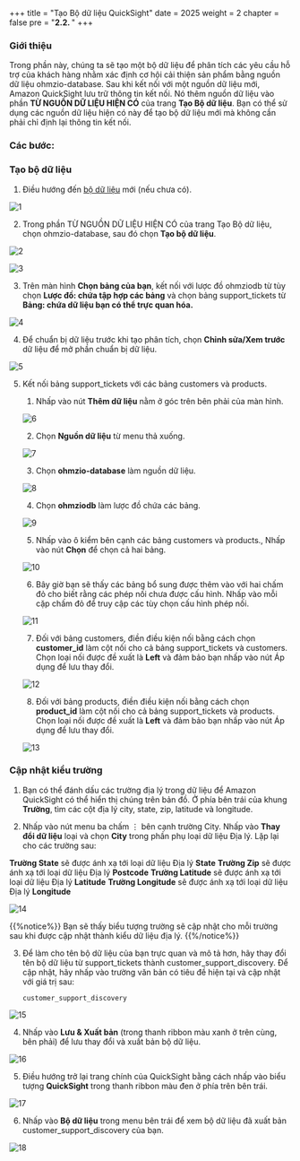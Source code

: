 +++
title = "Tạo Bộ dữ liệu QuickSight"
date = 2025
weight = 2
chapter = false
pre = "<b>2.2. </b>"
+++

### Giới thiệu

Trong phần này, chúng ta sẽ tạo một bộ dữ liệu để phân tích các yêu cầu hỗ trợ của khách hàng nhằm xác định cơ hội cải thiện sản phẩm bằng nguồn dữ liệu ohmzio-database. Sau khi kết nối với một nguồn dữ liệu mới, Amazon QuickSight lưu trữ thông tin kết nối. Nó thêm nguồn dữ liệu vào phần **TỪ NGUỒN DỮ LIỆU HIỆN CÓ** của trang **Tạo Bộ dữ liệu**. Bạn có thể sử dụng các nguồn dữ liệu hiện có này để tạo bộ dữ liệu mới mà không cần phải chỉ định lại thông tin kết nối.

### Các bước:

### Tạo bộ dữ liệu

1. Điều hướng đến [bộ dữ liệu](https://quicksight.aws.amazon.com/sn/data-sets/new?state=hashArgs%23&isauthcode=true&code=eyJ6aXAiOiJERUYiLCJlbmMiOiJBMjU2R0NNIiwiYWxnIjoiZGlyIn0..O7pGUvtHMj8_63Rz.03xVmsBwAbdbk2NKk61fTWdb_bd0V3_aQQaoiNHXirQ7KTVN0PL8AvBcsn5Y1FD-zCTQRaRUM2vbjbv_vWc-OxIiHgZcNFdGT5CBKvpQKFvi4ZQjMlGG6BZUFzN3C-qdBFv6gLztdZbuSp65hsCd6PLG0YgCLIb3FcsOKIA-E70DNZO1FtctmLc96tJ05mtBfqhz7HAVWepc9DFNlWd3sNgH5jaqGvhW1BbFDJubvwH13qGf03hGlNEWPtz3GeP1sPZxJ9pX087YI8gKD9smC28ZIZ3Aw5MAM3081r-sP8LBCziIAWnGVdwXbO8aJBErlym1GElE1qww0ICVWtBsLy7eDThvVRMtS2m1QOYwi-Tg1o89hLPQMwBBFwlCVksg5hu6mEeSxW5EnUzs3V7red3oYaE20KNajdvCYHT8Y1SMMbL1eaOokJp7TtzilokdxeTzaGRPcksWfUCzBkmpRn5CtyWvUxi5FpgCPp7YEbj1cE5luQ2ESp3i-PravbTb9_9k2ctlPsx65VfDtkQw3GuaRWMU8Najp4nao3K2RFimYulLbtTU5pvoHutsW1m7zc_FZEX-s5dIhmlumSW57RYg6Duqx2ctEfdnKC5QDZWDdDX-24de4pv0RoSm73a8uJWrNj9z4zbjo6ag0ZAt-YoX62jCvIVDChQz8wHwceDwWjmYiP0lbpnz1Uh-5l-IZvVaFZOiCp4k5K7lSrBsz-KYm1ob7e0VXaqSI9TSz1AqROBJZy_K5CpPcuRlyI9rCPT54tSXwAxUDkpyVEv8ChZi1mkYx7YW-siTIrMB_YrKRX4Xw-N9rgS65P-ied6vVNxQLp0yUlH3kmMSTGnXF5M3aCOZrcOm6jv413tStprdhVqlCrMNLEA79QT4RjKocfcttFNVtC1LytQAAOyBw1M7NLGEPSejwNL6H6KI54BSzw19BG_W2l4H7RhqztdAAm5KXH_RcQGp1k6O3Jd_n1uTL7lAyUQ1zL9i9JGAzg6Cv7zldAAQEDxWc263grSB01qO059F0N7ik41eUn6Lu67FKtQB46080sRpwKHnGQeLnV5Oxqt8UgnmHiGYs3pH58lwQ4jSdTVLfh2eaOO37dCNeHkqHP8z4ccbwK7P0R_fytxykl6zII28LDceKa8Pi7ZXnURs6dWE6Vy_elB0o0h0z8Mp0n7XMEWBQOcUTBVSpnJ9zuHJjpaJmMKLF1JAxHOEigOQu4vdgu8lJ0h5RIeCf0AWvkotnFWTgFxZW6Se1Y-zVIXBf_E0_DjeFUUZOjEYjMsqioXkh2v_LXOcyqnFUtRKPr_tMouMMK_I_H8pdxzC3IvI4y5l96M-kjVIxciaCmxuXQdzEJ5h3GtI3echy7JrkZvxixyN1lgZotepHwS2OB7r8GZ3JRQHNppwkFZ_8es7IrOoE351JEqR85Kx8Tx-2XqfVfZSxTT8BV34pwLTUti06giPnzcM3HUMHjorydsoBBVqmIvfsgECkp9wcrEL7Jr0fWtfy7GM2RV4yZU86oEAJfmc4JmmdqS9JHMWHW3BjwRJPWLgL0DBHxWCN9eG2g585yA0aBgeVqCSKR7OXzCLdHV8aRjd2nlQa56fipQd733emlINXesxbGygxdWtRPS8eIIOxFdsJV8MRbiGEKf6__NQYk1M_vhM9jzvuGzJjcRxWsnMEv_AmEpoODdK5iLyJnF7OIvjUPluCUWnnp86be3YBq4.HobmVbKnFnBBqm-q63dPCQ) mới (nếu chưa có).

![1](/images/2/2.2/1.png)

2. Trong phần TỪ NGUỒN DỮ LIỆU HIỆN CÓ của trang Tạo Bộ dữ liệu, chọn ohmzio-database, sau đó chọn **Tạo bộ dữ liệu**.

![2](/images/2/2.2/2.png)

![3](/images/2/2.2/3.png)

3. Trên màn hình **Chọn bảng của bạn**, kết nối với lược đồ ohmziodb từ tùy chọn **Lược đồ: chứa tập hợp các bảng** và chọn bảng support_tickets từ **Bảng: chứa dữ liệu bạn có thể trực quan hóa.**

![4](/images/2/2.2/4.png)

4. Để chuẩn bị dữ liệu trước khi tạo phân tích, chọn **Chỉnh sửa/Xem trước** dữ liệu để mở phần chuẩn bị dữ liệu.

![5](/images/2/2.2/5.png)

5. Kết nối bảng support_tickets với các bảng customers và products.

   1. Nhấp vào nút **Thêm dữ liệu** nằm ở góc trên bên phải của màn hình.

   ![6](/images/2/2.2/6.png)

   2. Chọn **Nguồn dữ liệu** từ menu thả xuống.

   ![7](/images/2/2.2/7.png)

   3. Chọn **ohmzio-database** làm nguồn dữ liệu.

   ![8](/images/2/2.2/8.png)

   4. Chọn **ohmziodb** làm lược đồ chứa các bảng.

   ![9](/images/2/2.2/9.png)

   5. Nhấp vào ô kiểm bên cạnh các bảng customers và products., Nhấp vào nút **Chọn** để chọn cả hai bảng.

   ![10](/images/2/2.2/10.png)

   6. Bây giờ bạn sẽ thấy các bảng bổ sung được thêm vào với hai chấm đỏ cho biết rằng các phép nối chưa được cấu hình. Nhấp vào mỗi cặp chấm đỏ để truy cập các tùy chọn cấu hình phép nối.

   ![11](/images/2/2.2/11.png)

   7. Đối với bảng customers, điền điều kiện nối bằng cách chọn **customer_id** làm cột nối cho cả bảng support_tickets và customers. Chọn loại nối được đề xuất là **Left** và đảm bảo bạn nhấp vào nút Áp dụng để lưu thay đổi.

   ![12](/images/2/2.2/12.png)

   8. Đối với bảng products, điền điều kiện nối bằng cách chọn **product_id** làm cột nối cho cả bảng support_tickets và products. Chọn loại nối được đề xuất là **Left** và đảm bảo bạn nhấp vào nút Áp dụng để lưu thay đổi.

   ![13](/images/2/2.2/13.png)

### Cập nhật kiểu trường

1. Bạn có thể đánh dấu các trường địa lý trong dữ liệu để Amazon QuickSight có thể hiển thị chúng trên bản đồ. Ở phía bên trái của khung **Trường**, tìm các cột địa lý city, state, zip, latitude và longitude.

2. Nhấp vào nút menu ba chấm ⋮ bên cạnh trường City. Nhấp vào **Thay đổi dữ liệu** loại và chọn **City** trong phần phụ loại dữ liệu Địa lý. Lặp lại cho các trường sau:

**Trường State** sẽ được ánh xạ tới loại dữ liệu Địa lý **State**
**Trường Zip** sẽ được ánh xạ tới loại dữ liệu Địa lý **Postcode**
**Trường Latitude** sẽ được ánh xạ tới loại dữ liệu Địa lý **Latitude**
**Trường Longitude** sẽ được ánh xạ tới loại dữ liệu Địa lý **Longitude**

![14](/images/2/2.2/14.png)

{{%notice%}}
Bạn sẽ thấy biểu tượng trường sẽ cập nhật cho mỗi trường sau khi được cập nhật thành kiểu dữ liệu địa lý.
{{%/notice%}}

3. Để làm cho tên bộ dữ liệu của bạn trực quan và mô tả hơn, hãy thay đổi tên bộ dữ liệu từ support_tickets thành customer_support_discovery. Để cập nhật, hãy nhấp vào trường văn bản có tiêu đề hiện tại và cập nhật với giá trị sau:


   `customer_support_discovery`

![15](/images/2/2.2/15.png)

4. Nhấp vào **Lưu & Xuất bản** (trong thanh ribbon màu xanh ở trên cùng, bên phải) để lưu thay đổi và xuất bản bộ dữ liệu.

![16](/images/2/2.2/16.png)

5. Điều hướng trở lại trang chính của QuickSight bằng cách nhấp vào biểu tượng **QuickSight** trong thanh ribbon màu đen ở phía trên bên trái.

![17](/images/2/2.2/17.png)

6. Nhấp vào **Bộ dữ liệu** trong menu bên trái để xem bộ dữ liệu đã xuất bản customer_support_discovery của bạn.

![18](/images/2/2.2/18.png)